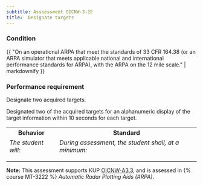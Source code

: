 ```yaml
---
subtitle: Asssessment OICNW-3-2E
title:  Designate targets
---
```




### Condition

{{ "On an operational ARPA that meet the standards of 33 CFR 164.38 (or an ARPA simulator that meets applicable national and international performance standards for ARPA), with the ARPA on the 12 mile scale." | markdownify }}

### Performance requirement 

<table width='100%' class='Guidelines'>
 <thead>
 <tr>
     <th class='thirty'>Behavior</th>
     <th class='seventy'>Standard</th>
 </tr>
 <tr>
     <td><em>The student will:</em></td>
     <td><em>During assessment, the student shall, at a minimum:</em></td>
 </tr>
 </thead>
 <tbody>


<!--rowstart-->

Designate two acquired targets.

<!--cellbreak-->

Designated two of the acquired targets for an alphanumeric display of the target information within 10 seconds for each target.

<!--rowend-->


 </tbody>
 </table>



*****

**Note:** This assessment supports KUP [OICNW-A3.3]({{site.baseurl}}/tables/21.html#OICNW-A3.3), and is assessed in  {% course  MT-3222 %}  *Automatic Radar Plotting Aids (ARPA)*. 


